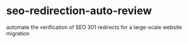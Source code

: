 # seo-redirection-auto-review
automate the verification of SEO 301 redirects for a large-scale website migration
